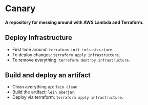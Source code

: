 # Canary

#### A repository for messing around with AWS Lambda and Terraform.

## Deploy Infrastructure
- First time around: `terraform init infrastructure`.
- To deploy changes: `terraform apply infrastructure`.
- To remove everything: `terraform destroy infrastructure`.

## Build and deploy an artifact
- Clean averything up: `lein clean`.
- Build the artifact: `lein uberjar`.
- Deploy via terraform: `terraform apply infrastructure`.
